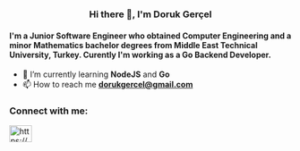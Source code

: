 <h3 align="center"> Hi there 👋, I'm Doruk Gerçel </h3>
<h4 align="left">I'm a Junior Software Engineer who obtained Computer Engineering and a minor Mathematics bachelor degrees from Middle East Technical University, Turkey. Curently I'm working as a Go Backend Developer.</h3>

- 🌱 I’m currently learning **NodeJS** and **Go**
- 📫 How to reach me **dorukgercel@gmail.com**


<h3 align="left">Connect with me:</h3>
<p align="left">
<a href="https://www.linkedin.com/in/doruk-gercel/" target="blank"><img align="center" src="https://raw.githubusercontent.com/rahuldkjain/github-profile-readme-generator/master/src/images/icons/Social/linked-in-alt.svg" alt="https://www.linkedin.com/in/doruk-gercel/" height="30" width="40" /></a>
</p>


<!--
**DorukGercel/DorukGercel** is a ✨ _special_ ✨ repository because its `README.md` (this file) appears on your GitHub profile.

Here are some ideas to get you started:

- 🔭 I’m currently working on ...
- 🌱 I’m currently learning ...
- 👯 I’m looking to collaborate on ...
- 🤔 I’m looking for help with ...
- 💬 Ask me about ...
- 📫 How to reach me: ...
- 😄 Pronouns: ...
- ⚡ Fun fact: ...
-->
